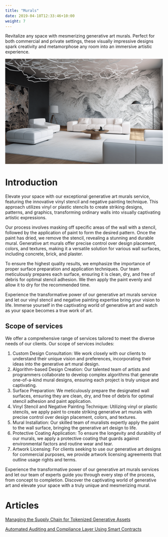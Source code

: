 ```yaml
---
title: "Murals"
date: 2019-04-18T12:33:46+10:00
weight: 7
---
```


Revitalize any space with mesmerizing generative art murals. Perfect for both commercial and private settings, these visually impressive designs spark creativity and metamorphose any room into an immersive artistic experience.

![Murals](/images/illustrations/murals.png)

# Introduction

Elevate your space with our exceptional generative art murals service, featuring the innovative vinyl stencil and negative painting technique. This approach utilizes vinyl or plastic stencils to create striking designs, patterns, and graphics, transforming ordinary walls into visually captivating artistic expressions.

Our process involves masking off specific areas of the wall with a stencil, followed by the application of paint to form the desired pattern. Once the paint has dried, we remove the stencil, revealing a stunning and durable mural. Generative art murals offer precise control over design placement, colors, and textures, making it a versatile solution for various wall surfaces, including concrete, brick, and plaster.

To ensure the highest quality results, we emphasize the importance of proper surface preparation and application techniques. Our team meticulously prepares each surface, ensuring it is clean, dry, and free of debris for optimal stencil adhesion. We then apply the paint evenly and allow it to dry for the recommended time.

Experience the transformative power of our generative art murals service and let our vinyl stencil and negative painting expertise bring your vision to life. Immerse yourself in the captivating world of generative art and watch as your space becomes a true work of art.

## Scope of services

We offer a comprehensive range of services tailored to meet the diverse needs of our clients. Our scope of services includes:

1. Custom Design Consultation: We work closely with our clients to understand their unique vision and preferences, incorporating their ideas into the generative art mural design.
2. Algorithm-based Design Creation: Our talented team of artists and programmers collaborate to develop complex algorithms that generate one-of-a-kind mural designs, ensuring each project is truly unique and captivating.
3. Surface Preparation: We meticulously prepare the designated wall surfaces, ensuring they are clean, dry, and free of debris for optimal stencil adhesion and paint application.
4. Vinyl Stencil and Negative Painting Technique: Utilizing vinyl or plastic stencils, we apply paint to create striking generative art murals with precise control over design placement, colors, and textures.
5. Mural Installation: Our skilled team of muralists expertly apply the paint to the wall surface, bringing the generative art design to life.
6. Protective Coating Application: To ensure the longevity and durability of our murals, we apply a protective coating that guards against environmental factors and routine wear and tear.
7. Artwork Licensing: For clients seeking to use our generative art designs for commercial purposes, we provide artwork licensing agreements that outline usage rights and terms.

Experience the transformative power of our generative art murals services and let our team of experts guide you through every step of the process, from concept to completion. Discover the captivating world of generative art and elevate your space with a truly unique and mesmerizing mural.

# Articles

[Managing the Supply Chain for Tokenized Generative Assets](https://medium.com/generativefinance/managing-the-supply-chain-for-tokenized-generative-assets-542991c9b589)

[Automated Auditing and Compliance Layer Using Smart Contracts](https://medium.com/generativefinance/automated-auditing-and-compliance-layer-using-smart-contracts-9e475ee40408)
